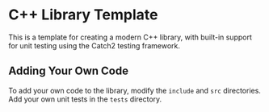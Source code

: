# C++ Library Template

This is a template for creating a modern C++ library, with built-in support for unit testing using the Catch2 testing framework.

## Adding Your Own Code

To add your own code to the library, modify the `include` and `src` directories.
Add your own unit tests in the `tests` directory.
